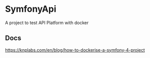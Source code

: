 # SymfonyApi
A project to test API Platform with docker

## Docs
https://knplabs.com/en/blog/how-to-dockerise-a-symfony-4-project
